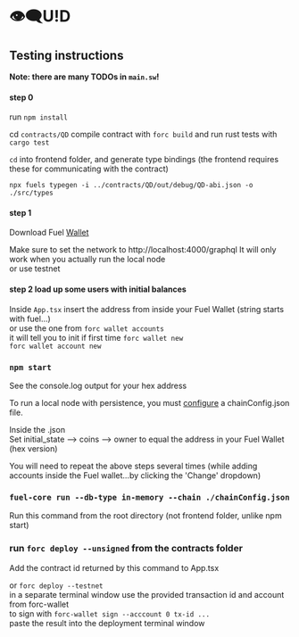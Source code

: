 # 👁‍🗨U!D

## Testing instructions

**Note: there are many TODOs in `main.sw`!**

#### step 0
run `npm install`  

cd `contracts/QD`
compile contract with `forc build` and run rust tests with `cargo test`

`cd` into frontend folder, and generate type bindings (the frontend requires these for communicating with the contract)  

`npx fuels typegen -i ../contracts/QD/out/debug/QD-abi.json -o ./src/types`

#### step 1
Download Fuel [Wallet](https://wallet.fuel.network/docs/install/)  

Make sure to set the network to http://localhost:4000/graphql
It will only work when you actually run the local node  
or use testnet

#### step 2  load up some users with initial balances
Inside `App.tsx` insert the address from inside your Fuel Wallet (string starts with fuel...)  
or use the one from `forc wallet accounts`  
it will tell you to init if first time
`forc wallet new`  
`forc wallet account new`  


### `npm start`  

See the console.log output for your hex address  

To run a local node with persistence, you must [configure](https://docs.fuel.network/guides/running-a-node/running-a-local-node/) a chainConfig.json file.  

Inside the .json  
Set initial_state --> coins --> owner to equal the address in your Fuel Wallet (hex version)  

You will need to repeat the above steps several times (while adding accounts inside the Fuel wallet...by clicking the 'Change' dropdown)  

### `fuel-core run --db-type in-memory --chain ./chainConfig.json`  
Run this command from the root directory (not frontend folder, unlike npm start)  

### run `forc deploy --unsigned` from the contracts folder
Add the contract id returned by this command to App.tsx  

or `forc deploy --testnet`  
in a separate terminal window use the provided transaction id and account from forc-wallet  
to sign with `forc-wallet sign --acccount 0 tx-id ...`  
paste the result into the deployment terminal window  